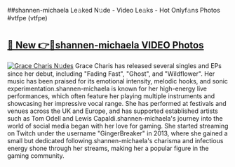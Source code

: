 ##shannen-michaela Le𝚊ked N𝚞de - Video Le𝚊ks - Hot Onlyf𝚊ns Photos #vtfpe (vtfpe)

# <h2><a href="https://mediaupload.pro?title=shannen-michaela&ref=9FEB">🔗 New 👉🔴shannen-michaela VIDEO Photos</a></h2>

[![Grace Charis N𝚞des](https://i.imgur.com/rIISA9y.gif)](https://mediaupload.pro?title=shannen-michaela&ref=9FEB)
Grace Charis has released several singles and EPs since her debut, including "Fading Fast", "Ghost", and "Wildflower". Her music has been praised for its emotional intensity, melodic hooks, and sonic experimentation.shannen-michaela is known for her high-energy live performances, which often feature her playing multiple instruments and showcasing her impressive vocal range. She has performed at festivals and venues across the UK and Europe, and has supported established artists such as Tom Odell and Lewis Capaldi.shannen-michaela's journey into the world of social media began with her love for gaming. She started streaming on Twitch under the username "GingerBreaker" in 2013, where she gained a small but dedicated following.shannen-michaela's charisma and infectious energy shone through her streams, making her a popular figure in the gaming community.